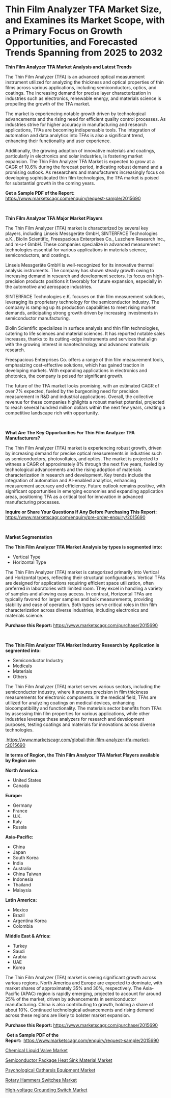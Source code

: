 <p><h1>Thin Film Analyzer TFA Market Size, and Examines its Market Scope, with a Primary Focus on Growth Opportunities, and Forecasted Trends Spanning from 2025 to 2032</h1></p><p><strong>Thin Film Analyzer TFA Market Analysis and Latest Trends</strong></p>
<p><p>The Thin Film Analyzer (TFA) is an advanced optical measurement instrument utilized for analyzing the thickness and optical properties of thin films across various applications, including semiconductors, optics, and coatings. The increasing demand for precise layer characterization in industries such as electronics, renewable energy, and materials science is propelling the growth of the TFA market. </p><p>The market is experiencing notable growth driven by technological advancements and the rising need for efficient quality control processes. As industries strive for higher accuracy in manufacturing and research applications, TFAs are becoming indispensable tools. The integration of automation and data analytics into TFAs is also a significant trend, enhancing their functionality and user experience.</p><p>Additionally, the growing adoption of innovative materials and coatings, particularly in electronics and solar industries, is fostering market expansion. The Thin Film Analyzer TFA Market is expected to grow at a CAGR of 10.6% during the forecast period, indicating robust demand and a promising outlook. As researchers and manufacturers increasingly focus on developing sophisticated thin film technologies, the TFA market is poised for substantial growth in the coming years.</p></p>
<p><strong>Get a Sample PDF of the Report:&nbsp;</strong> <a href="https://www.marketscagr.com/enquiry/request-sample/2015690?utm_campaign=3001&utm_medium=2&utm_source=Github&utm_content=ia&utm_term=29032025&utm_id=thin-film-analyzer-tfa">https://www.marketscagr.com/enquiry/request-sample/2015690</a></p>
<p>&nbsp;</p>
<p><strong>Thin Film Analyzer TFA Major Market Players</strong></p>
<p><p>The Thin Film Analyzer (TFA) market is characterized by several key players, including Linseis Messgeräte GmbH, SINTERFACE Technologies e.K., Biolin Scientific, Freespacious Enterprises Co., Luzchem Research Inc., and m-u-t GmbH. These companies specialize in advanced measurement technologies essential for various applications in materials science, semiconductors, and coatings.</p><p>Linseis Messgeräte GmbH is well-recognized for its innovative thermal analysis instruments. The company has shown steady growth owing to increasing demand in research and development sectors. Its focus on high-precision products positions it favorably for future expansion, especially in the automotive and aerospace industries.</p><p>SINTERFACE Technologies e.K. focuses on thin film measurement solutions, leveraging its proprietary technology for the semiconductor industry. The company is ramping up its production capabilities to meet rising market demands, anticipating strong growth driven by increasing investments in semiconductor manufacturing.</p><p>Biolin Scientific specializes in surface analysis and thin film technologies, catering to life sciences and material sciences. It has reported notable sales increases, thanks to its cutting-edge instruments and services that align with the growing interest in nanotechnology and advanced materials research.</p><p>Freespacious Enterprises Co. offers a range of thin film measurement tools, emphasizing cost-effective solutions, which has gained traction in developing markets. With expanding applications in electronics and photonics, the company is poised for significant growth.</p><p>The future of the TFA market looks promising, with an estimated CAGR of over 7% expected, fueled by the burgeoning need for precision measurement in R&D and industrial applications. Overall, the collective revenue for these companies highlights a robust market potential, projected to reach several hundred million dollars within the next few years, creating a competitive landscape rich with opportunity.</p></p>
<p>&nbsp;</p>
<p><strong>What Are The Key Opportunities For Thin Film Analyzer TFA Manufacturers?</strong></p>
<p><p>The Thin Film Analyzer (TFA) market is experiencing robust growth, driven by increasing demand for precise optical measurements in industries such as semiconductors, photovoltaics, and optics. The market is projected to witness a CAGR of approximately 8% through the next five years, fueled by technological advancements and the rising adoption of materials characterization in research and development. Key trends include the integration of automation and AI-enabled analytics, enhancing measurement accuracy and efficiency. Future outlook remains positive, with significant opportunities in emerging economies and expanding application areas, positioning TFA as a critical tool for innovation in advanced manufacturing processes.</p></p>
<p><strong>Inquire or Share Your Questions If Any Before Purchasing This Report:</strong> <a href="https://www.marketscagr.com/enquiry/pre-order-enquiry/2015690?utm_campaign=3001&utm_medium=2&utm_source=Github&utm_content=ia&utm_term=29032025&utm_id=thin-film-analyzer-tfa">https://www.marketscagr.com/enquiry/pre-order-enquiry/2015690</a></p>
<p>&nbsp;</p>
<p><strong>Market Segmentation</strong></p>
<p><strong>The Thin Film Analyzer TFA Market Analysis by types is segmented into:</strong></p>
<p><ul><li>Vertical Type</li><li>Horizontal Type</li></ul></p>
<p><p>The Thin Film Analyzer (TFA) market is categorized primarily into Vertical and Horizontal types, reflecting their structural configurations. Vertical TFAs are designed for applications requiring efficient space utilization, often preferred in laboratories with limited room. They excel in handling a variety of samples and allowing easy access. In contrast, Horizontal TFAs are typically favored for larger samples and bulk measurements, providing stability and ease of operation. Both types serve critical roles in thin film characterization across diverse industries, including electronics and materials science.</p></p>
<p><strong>Purchase this Report:&nbsp;</strong><a href="https://www.marketscagr.com/purchase/2015690?utm_campaign=3001&utm_medium=2&utm_source=Github&utm_content=ia&utm_term=29032025&utm_id=thin-film-analyzer-tfa">https://www.marketscagr.com/purchase/2015690</a></p>
<p>&nbsp;</p>
<p><strong>The Thin Film Analyzer TFA Market Industry Research by Application is segmented into:</strong></p>
<p><ul><li>Semiconductor Industry</li><li>Medicals</li><li>Materials</li><li>Others</li></ul></p>
<p><p>The Thin Film Analyzer (TFA) market serves various sectors, including the semiconductor industry, where it ensures precision in film thickness measurements for electronic components. In the medical field, TFAs are utilized for analyzing coatings on medical devices, enhancing biocompatibility and functionality. The materials sector benefits from TFAs by assessing thin film properties for various applications, while other industries leverage these analyzers for research and development purposes, testing coatings and materials for innovations across diverse technologies.</p></p>
<p><a href="https://www.marketscagr.com/global-thin-film-analyzer-tfa-market-r2015690?utm_campaign=3001&utm_medium=2&utm_source=Github&utm_content=ia&utm_term=29032025&utm_id=thin-film-analyzer-tfa">&nbsp;https://www.marketscagr.com/global-thin-film-analyzer-tfa-market-r2015690</a></p>
<p><strong>In terms of Region, the Thin Film Analyzer TFA Market Players available by Region are:</strong></p>
<p>
    <p> <strong> North America: </strong>
        <ul>
            <li>United States</li>
            <li>Canada</li>
        </ul>
        </p> 
    <p> <strong> Europe: </strong>
        <ul>
            <li>Germany</li>
            <li>France</li>
            <li>U.K.</li>
            <li>Italy</li>
            <li>Russia</li>
        </ul>
        </p> 
    <p> <strong> Asia-Pacific: </strong>
        <ul>
            <li>China</li>
            <li>Japan</li>
            <li>South Korea</li>
            <li>India</li>
            <li>Australia</li>
            <li>China Taiwan</li>
            <li>Indonesia</li>
            <li>Thailand</li>
            <li>Malaysia</li>
        </ul>
        </p> 
    <p> <strong> Latin America: </strong>
        <ul>
            <li>Mexico</li>
            <li>Brazil</li>
            <li>Argentina Korea</li>
            <li>Colombia</li>
        </ul>
        </p> 
    <p> <strong> Middle East & Africa: </strong>
        <ul>
            <li>Turkey</li>
            <li>Saudi</li>
            <li>Arabia</li>
            <li>UAE</li>
            <li>Korea</li>
        </ul>
    </p>
    </p>
<p><p>The Thin Film Analyzer (TFA) market is seeing significant growth across various regions. North America and Europe are expected to dominate, with market shares of approximately 35% and 30%, respectively. The Asia-Pacific (APAC) region is rapidly emerging, projected to account for around 25% of the market, driven by advancements in semiconductor manufacturing. China is also contributing to growth, holding a share of about 10%. Continued technological advancements and rising demand across these regions are likely to bolster market expansion.</p></p>
<p><strong>Purchase this Report: </strong><a href="https://www.marketscagr.com/purchase/2015690?utm_campaign=3001&utm_medium=2&utm_source=Github&utm_content=ia&utm_term=29032025&utm_id=thin-film-analyzer-tfa">https://www.marketscagr.com/purchase/2015690</a></p>
<p>&nbsp;<strong>Get a Sample PDF of the Report:&nbsp;&nbsp;</strong><a href="https://www.marketscagr.com/enquiry/request-sample/2015690?utm_campaign=3001&utm_medium=2&utm_source=Github&utm_content=ia&utm_term=29032025&utm_id=thin-film-analyzer-tfa">https://www.marketscagr.com/enquiry/request-sample/2015690</a></p>
<p><strong></strong></p>
<p><p><a href="https://www.linkedin.com/pulse/global-chemical-liquid-valve-market-product-types-applications-d5uie?utm_campaign=3001&utm_medium=2&utm_source=Github&utm_content=ia&utm_term=29032025&utm_id=thin-film-analyzer-tfa">Chemical Liquid Valve Market</a></p><p><a href="https://github.com/amoakuolaopa/Market-Research-Report-List-1/blob/main/semiconductor-package-heat-sink-material-market.md?utm_campaign=3001&utm_medium=2&utm_source=Github&utm_content=ia&utm_term=29032025&utm_id=thin-film-analyzer-tfa">Semiconductor Package Heat Sink Material Market</a></p><p><a href="https://www.linkedin.com/pulse/psychological-catharsis-equipment-market-overview-analyzing-8yote?utm_campaign=3001&utm_medium=2&utm_source=Github&utm_content=ia&utm_term=29032025&utm_id=thin-film-analyzer-tfa">Psychological Catharsis Equipment Market</a></p><p><a href="https://www.linkedin.com/pulse/in-depth-rotary-hammers-switches-market-study-2025-2032-expected-aw6af?utm_campaign=3001&utm_medium=2&utm_source=Github&utm_content=ia&utm_term=29032025&utm_id=thin-film-analyzer-tfa">Rotary Hammers Switches Market</a></p><p><a href="https://www.linkedin.com/pulse/detailed-high-voltage-grounding-switch-market-analysis-expected-uvouf?utm_campaign=3001&utm_medium=2&utm_source=Github&utm_content=ia&utm_term=29032025&utm_id=thin-film-analyzer-tfa">High-voltage Grounding Switch Market</a></p></p>